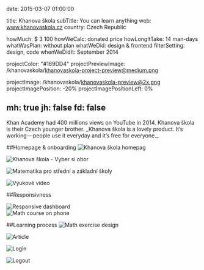 date: 2015-03-07 01:00:00

title: Khanova škola
subTitle: You can learn anything
web: www.khanovaskola.cz
country: Czech Republic

howMuch: $ 3 100
howWeCalc: donated price
howLongItTake: 14 man-days
whatWasPlan: without plan
whatWeDid: design & frontend
filterSetting: design, code
whenWeDidIt: September 2014

projectColor: "#169DD4"
projectPreviewImage: /khanovaskola/khanovaskola-project-preview@medium.png

projectImage: /khanovaskola/khanovaskola-preview@2x.png
projectImagePosition: -20%
projectImagePositionLeft: 0%

mh: true
jh: false
fd: false
---

<div id="description" class="description">
Khan Academy had 400 millions views on YouTube in 2014. Khanova škola is their Czech younger brother.
_Khanova škola is a lovely product. It’s working — people use it everyday and it’s free for everyone._
</div>

##Homepage & onboarding
<img class="lazyload container-page"
  data-src="/khanovaskola/khanovaskola-homepage@medium.png"
  data-srcset="/khanovaskola/khanovaskola-homepage@2x.png 2000w,
          /khanovaskola/khanovaskola-homepage@medium.png 1280w,
          /khanovaskola/khanovaskola-homepage@small.png 800w,"
  sizes="100%"
  alt="Khanova škola homepag">

<img class="lazyload container-page"
  data-src="/khanovaskola/khanovaskola-vyber@medium.png"
  data-srcset="/khanovaskola/khanovaskola-vyber@2x.png 2000w,
          /khanovaskola/khanovaskola-vyber@medium.png 1280w,
          /khanovaskola/khanovaskola-vyber@small.png 800w,"
  sizes="100%"
  alt="Khanova škola - Vyber si obor ">

<img class="lazyload container-page"
  data-src="/khanovaskola/khanovaskola-math@medium.png"
  data-srcset="/khanovaskola/khanovaskola-math@2x.png 2000w,
          /khanovaskola/khanovaskola-math@medium.png 1280w,
          /khanovaskola/khanovaskola-math@small.png 800w,"
  sizes="100%"
  alt="Matematika pro střední a základní školy">

<img class="lazyload container-page"
  data-src="/khanovaskola/khanovaskola-video@medium.png"
  data-srcset="/khanovaskola/khanovaskola-video@2x.png 2000w,
          /khanovaskola/khanovaskola-video@medium.png 1280w,
          /khanovaskola/khanovaskola-video@small.png 800w,"
  sizes="100%"
  alt="Výukové video">


##Responsivness

<div class="lazyload portraits">
  <div class="lazyload portrait left">
  <img class="lazyload mobile-portrait"
    data-src="/khanovaskola/khanovaskola-mobile-dashboard@medium.png"
    data-srcset="/khanovaskola/khanovaskola-mobile-dashboard@2x.png 2000w,
            /khanovaskola/khanovaskola-mobile-dashboard@medium.png 1280w,
            /khanovaskola/khanovaskola-mobile-dashboard@small.png 800w,"
    sizes="100%"
    alt="Responsive dashboard ">
  </div>
  <div class="lazyload portrait right">
    <img class="lazyload mobile-portrait"
    data-src="/khanovaskola/khanovaskola-mobile-blok@medium.png"
    data-srcset="/khanovaskola/khanovaskola-mobile-blok@2x.png 2000w,
            /khanovaskola/khanovaskola-mobile-blok@medium.png 1280w,
            /khanovaskola/khanovaskola-mobile-blok@small.png 800w,"
    sizes="100%"
    alt="Math course on phone">
  </div>
</div>

##Learning process
<img class="lazyload container-page left"
  data-src="/khanovaskola/khanovaskola-exercise@medium.png"
  data-srcset="/khanovaskola/khanovaskola-exercise@2x.png 2000w,
          /khanovaskola/khanovaskola-exercise@medium.png 1280w,
          /khanovaskola/khanovaskola-exercise@small.png 800w,"
  sizes="100%"
  alt="Math exercise design">

<img class="lazyload container-page right"
  data-src="/khanovaskola/khanovaskola-article@medium.png"
  data-srcset="/khanovaskola/khanovaskola-article@2x.png 2000w,
          /khanovaskola/khanovaskola-article@medium.png 1280w,
          /khanovaskola/khanovaskola-article@small.png 800w,"
  sizes="100%"
  alt="Article">

<img class="lazyload container-page"
  data-src="/khanovaskola/khanovaskola-login@medium.png"
  data-srcset="/khanovaskola/khanovaskola-login@2x.png 2000w,
          /khanovaskola/khanovaskola-login@medium.png 1280w,
          /khanovaskola/khanovaskola-login@small.png 800w,"
  sizes="100%"
  alt="Login">

<img class="lazyload container-page"
  data-src="/khanovaskola/khanovaskola-logout@medium.png"
  data-srcset="/khanovaskola/khanovaskola-logout@2x.png 2000w,
          /khanovaskola/khanovaskola-logout@medium.png 1280w,
          /khanovaskola/khanovaskola-logout@small.png 800w,"
  sizes="100%"
  alt="Logout">

